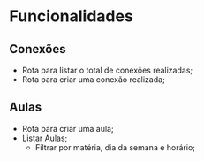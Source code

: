 # Funcionalidades

## Conexões

- Rota para listar o total de conexões realizadas;
- Rota para criar uma conexão realizada;

## Aulas

- Rota para criar uma aula;
- Listar Aulas;
    - Filtrar por matéria, dia da semana e horário;
